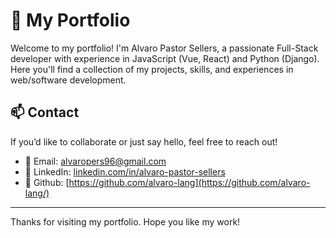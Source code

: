 # 🌟 My Portfolio
Welcome to my portfolio! I'm Alvaro Pastor Sellers, a passionate Full-Stack developer with experience in JavaScript (Vue, React) and Python (Django). Here you'll find a collection of my projects, skills, and experiences in web/software development.

## 📫 Contact
If you’d like to collaborate or just say hello, feel free to reach out!
- 📧 Email: [alvaropers96@gmail.com](mailto:alvaropers96@gmail.com)
- 🔗 LinkedIn: [linkedin.com/in/alvaro-pastor-sellers](https://linkedin.com/in/alvaro-pastor-sellers)
- 🔗 Github: [https://github.com/alvaro-lang](https://github.com/alvaro-lang/)

---
Thanks for visiting my portfolio. Hope you like my work!
